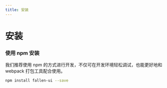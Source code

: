 ```yaml
---
title: 安装
---
```


# 安装

### 使用 npm 安装

我们推荐使用 npm 的方式进行开发，不仅可在开发环境轻松调试，也能更好地和 webpack 打包工具配合使用。


```sh
npm install fallen-ui --save
```

